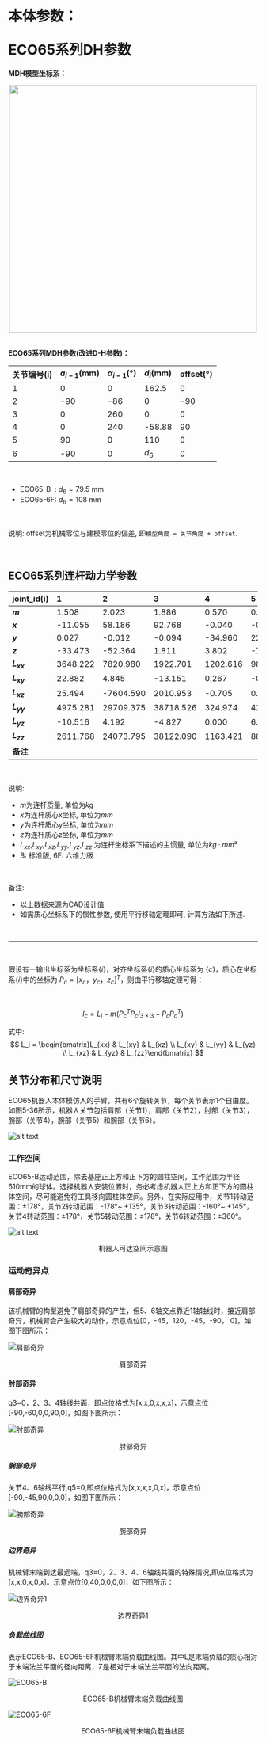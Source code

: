 # <p class="hidden">本体参数：</p>ECO65系列DH参数

**MDH模型坐标系：**

<div align="center"> <img src="../robotParameter/doc/ECO65.png" width = 500 /> </div>


<br>

**ECO65系列MDH参数(改进D-H参数)：**

|关节编号(i)|$a_{i-1}$(mm)|$\alpha_{i -1}$(°)|$d_i$(mm)|offset(°)|
|:--|:--|:--|:--|:--|
|   1   |   0  |   0  | 162.5  |    0  |
|   2   | -90  | -86  |   0    |  -90  |
|   3   |   0  | 260  |   0    |    0  |
|   4   |   0  | 240  | -58.88 |   90  |
|   5   |  90  |   0  |  110   |    0  |
|   6   | -90  |   0  |  $d_6$ |    0  |


<br>

- ECO65-B &nbsp;: $d_6=79.5$ mm
- ECO65-6F: $d_6=108$ mm

<br>

说明: offset为机械零位与建模零位的偏差, 即`模型角度 = 关节角度 + offset`.

<br>

## ECO65系列连杆动力学参数

|   joint_id(i)   |  1    |  2    |  3    |  4    |  5    |  6    |  -    |
|:--   |:--    |:--    |:--    |:--    |:--    |:--    |:--    |
| **$m$**       | 1.508  | 2.023  | 1.886  | 0.570  | 0.641  | 0.107  | 0.248  |
| **$x$**       | -11.055| 58.186 | 92.768 | -0.040 | -0.040 | -0.506 | -0.426 |
| **$y$**       | 0.027  | -0.012 | -0.094 | -34.960| 22.647 | 0.255  | 0.237  |
| **$z$**       | -33.473| -52.364| 1.811  | 3.802  | -7.366 | -10.801| -27.223|
| **$L_{xx}$**  | 3648.222 | 7820.980 | 1922.701 | 1202.616 | 987.154 | 50.918 | 308.844 |
| **$L_{xy}$**  | 22.882  | 4.845  | -13.151| 0.267  | -0.046 | -3.136 | -3.781 |
| **$L_{xz}$**  | 25.494  | -7604.590 | 2010.953 | -0.705 | 0.749  | -0.699 | -1.468 |
| **$L_{yy}$**  | 4975.281 | 29709.375 | 38718.526 | 324.974 | 428.173 | 47.420 | 304.616 |
| **$L_{yz}$**  | -10.516 | 4.192  | -4.827 | 0.000  | 6.408  | 0.388  | 0.888  |
| **$L_{zz}$**  | 2611.768 | 24073.795 | 38122.090 | 1163.421 | 886.381 | 60.350 | 122.620 |
| **备注**       |         |         |         |         |         | B       | 6F     |

<br>

说明:
- $m$为连杆质量, 单位为$kg$
- $x$为连杆质心x坐标, 单位为$mm$
- $y$为连杆质心y坐标, 单位为$mm$
- $z$为连杆质心z坐标, 单位为$mm$
- $L_{xx}$,$L_{xy}$,$L_{xz}$,$L_{yy}$,$L_{yz}$,$L_{zz}$ 为连杆坐标系下描述的主惯量, 单位为$kg·mm²$
- B: 标准版, 6F: 六维力版

<br>

备注: 
- 以上数据来源为CAD设计值
- 如需质心坐标系下的惯性参数, 使用平行移轴定理即可, 计算方法如下所述.

<br>

---

<br>


假设有一输出坐标系为坐标系$\{i\}$，对齐坐标系$\{i\}$的质心坐标系为 $\{c\}$，质心在坐标系$\{i\}$中的坐标为 $P_c = [x_c  ，y_c， z_c]^T$，则由平行移轴定理可得：

<br>

$$I_c = L_i - m (P_{c}^{T}P_cI_{3×3} - P_cP_{c}^{T})$$


式中:
$$
L_i = \begin{bmatrix}L_{xx} & L_{xy} & L_{xz} \\ L_{xy} & L_{yy} & L_{yz} \\ L_{xz} & L_{yz} & L_{zz}\end{bmatrix}
$$

## 关节分布和尺寸说明

ECO65机器人本体模仿人的手臂，共有6个旋转关节，每个关节表示1个自由度。如图5-36所示，机器人关节包括肩部（关节1），肩部（关节2），肘部（关节3），腕部（关节4），腕部（关节5）和腕部（关节6）。

![alt text](<../robotParameter/doc/ECO_65_image1.png>)

### 工作空间

ECO65-B运动范围，除去基座正上方和正下方的圆柱空间，工作范围为半径610mm的球体。选择机器人安装位置时，务必考虑机器人正上方和正下方的圆柱体空间，尽可能避免将工具移向圆柱体空间。另外，在实际应用中，关节1转动范围：±178°，关节2转动范围：-178°~ +135°，关节3转动范围：-160°~ +145°，关节4转动范围：±178°，关节5转动范围：±178°，关节6转动范围：±360°。

![alt text](<../robotParameter/doc/ECO_65_image2.png>)

<center>机器人可达空间示意图</center>

### 运动奇异点

#### 肩部奇异

该机械臂的构型避免了肩部奇异的产生，但5、6轴交点靠近1轴轴线时，接近肩部奇异，机械臂会产生较大的动作，示意点位[0，-45，120，-45，-90， 0]，如图下图所示：

![肩部奇异](../robotParameter/doc/ECO_65_image3.png)

<center>肩部奇异</center>

#### 肘部奇异

q3=0，2、3、4轴线共面，即点位格式为[x,x,0,x,x,x]，示意点位[-90,-60,0,0,90,0]，如图下图所示：

![肘部奇异](../robotParameter/doc/ECO_65_image4.png)

<center>肘部奇异</center>

##### 腕部奇异

关节4、6轴线平行,q5=0,即点位格式为[x,x,x,x,0,x]，示意点位[-90,-45,90,0,0,0]，如图下图所示：

![腕部奇异](../robotParameter/doc/ECO_65_image5.png)

<center>腕部奇异</center>

##### 边界奇异

机械臂末端到达最远端，q3=0，2、3、4、6轴线共面的特殊情况,即点位格式为[x,x,0,x,0,x]。示意点位[0,40,0,0,0,0]，如下图所示：

![边界奇异1](../robotParameter/doc/ECO_65_image6.png)

<center>边界奇异1</center>

##### 负载曲线图

表示ECO65-B、ECO65-6F机械臂末端负载曲线图。其中L是末端负载的质心相对于末端法兰平面的径向距离，Z是相对于末端法兰平面的法向距离。

![ECO65-B](../robotParameter/doc/ECO_65_image7.png)

<center>ECO65-B机械臂末端负载曲线图</center>

![ECO65-6F](../robotParameter/doc/ECO_65_image8.png)

<center>ECO65-6F机械臂末端负载曲线图</center>
